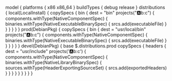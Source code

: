 model {
    platforms {
        x86
        x86_64
    }
    buildTypes {
        debug
        release
    }
    distributions {
        local(LocalInstall) {
            copySpecs {
                bin {
                    dest = "bin"
                    projects(":a:b:c") {
                        components.withType(NativeComponentSpec) {
                            binaries.withType(NativeExecutableBinarySpec) {
                                srcs.add(executableFile)
                            }
                        }
                    }
                }
            }
        }
        prod(DebianPkg) {
            copySpecs {
                bin {
                    dest = "usr/local/bin"
                    projects(":a:b:c") {
                        components.withType(NativeComponentSpec) {
                            binaries.withType(NativeExecutableBinarySpec) {
                                srcs.add(executableFile)
                            }
                        }
                    }
                }
            }
        }
        devel(DebianPkg) {
            base $.distributions.prod
            copySpecs {
                headers {
                    dest = "usr/include"
                    projects(':a:b:c') {
                        components.withType(NativeComponentSpec) {
                            binaries.withType(NativeLibraryBinarySpec) {
                                sources.withType(HeaderExportingSourceSet) {
                                    srcs.add(exportedHeaders)
                                }
                            }
                        }
                    }
                }
            }
        }
    }
}